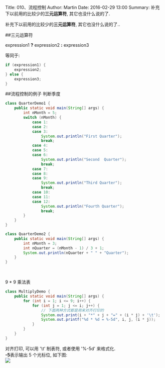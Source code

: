 Title: 010、流程控制
Author: Martin
Date: 2016-02-29 13:00
Summary: 补充下以前用的比较少的**三元运算符**, 其它也没什么说的了.

补充下以前用的比较少的**三元运算符**, 其它也没什么说的了..

##三元运算符

expression1 **?** expression2 **:** expression3

等同于:

```java
if (expression1) {
    expression2;
} else {
    expression3;
}
```

##流程控制的例子
判断季度
```java
class QuarterDemo1 {
    public static void main(String[] args) {
        int nMonth = 5;
        switch (nMonth) {
            case 1:
            case 2:
            case 3:
                System.out.println("First Quarter");
                break;
            case 4:
            case 5:
            case 6:
                System.out.println("Second  Quarter");
                break;
            case 7:
            case 8:
            case 9:
                System.out.println("Third Quarter");
                break;
            case 10:
            case 11:
            case 12:
                System.out.println("Fourth Quarter");
                break;
        }
    }
}

class QuarterDemo2 {
    public static void main(String[] args) {
        int nMonth = 3;
        int nQuarter = (nMonth - 1) / 3 + 1;
        System.out.println(nQuarter + " " + "Quarter");
    }
}
```
<br>

9 * 9 乘法表
```java
class MultiplyDemo {
    public static void main(String[] args) {
        for (int i = 1; i <= 9; i++) {
            for (int j = 1; j <= i; j++) {
                // 下面两种方式都是用来对齐打印的
                System.out.print(i + "*" + j + "=" + (i * j) + '\t');
                System.out.printf("%d * %d = %-5d", i, j, (i * j));
            }
        }
    }
}
```
对齐打印, 可以用 '\t' 制表符, 或者使用 '%-5d' 来格式化.<br>**-5**表示输出 5 个光标位, 如下图:<br>
![](http://i64.tinypic.com/15x0c3a.jpg)

